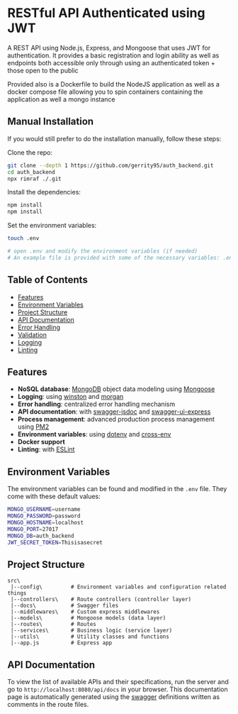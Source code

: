 # RESTful API Authenticated using JWT

A REST API using Node.js, Express, and Mongoose that uses JWT for authentication. It provides a basic registration and login ability as well as endpoints both accessible only through using an authenticated token + those open to the public 

Provided also is a Dockerfile to build the NodeJS application as well as a docker compose file allowing you to spin containers containing the application as well a mongo instance

## Manual Installation

If you would still prefer to do the installation manually, follow these steps:

Clone the repo:

```bash
git clone --depth 1 https://github.com/gerrity95/auth_backend.git
cd auth_backend
npx rimraf ./.git
```

Install the dependencies:

```bash
npm install
npm install
```

Set the environment variables:

```bash
touch .env

# open .env and modify the environment variables (if needed)
# An example file is provided with some of the necessary variables: .env.example
```

## Table of Contents

- [Features](#features)
- [Environment Variables](#environment-variables)
- [Project Structure](#project-structure)
- [API Documentation](#api-documentation)
- [Error Handling](#error-handling)
- [Validation](#validation)
- [Logging](#logging)
- [Linting](#linting)



## Features

- **NoSQL database**: [MongoDB](https://www.mongodb.com) object data modeling using [Mongoose](https://mongoosejs.com)
- **Logging**: using [winston](https://github.com/winstonjs/winston) and [morgan](https://github.com/expressjs/morgan)
- **Error handling**: centralized error handling mechanism
- **API documentation**: with [swagger-jsdoc](https://github.com/Surnet/swagger-jsdoc) and [swagger-ui-express](https://github.com/scottie1984/swagger-ui-express)
- **Process management**: advanced production process management using [PM2](https://pm2.keymetrics.io)
- **Environment variables**: using [dotenv](https://github.com/motdotla/dotenv) and [cross-env](https://github.com/kentcdodds/cross-env#readme)
- **Docker support**
- **Linting**: with [ESLint](https://eslint.org)

## Environment Variables

The environment variables can be found and modified in the `.env` file. They come with these default values:

```bash
MONGO_USERNAME=username
MONGO_PASSWORD=password
MONGO_HOSTNAME=localhost
MONGO_PORT=27017
MONGO_DB=auth_backend
JWT_SECRET_TOKEN=Thisisasecret
```

## Project Structure

```
src\
 |--config\         # Environment variables and configuration related things
 |--controllers\    # Route controllers (controller layer)
 |--docs\           # Swagger files
 |--middlewares\    # Custom express middlewares
 |--models\         # Mongoose models (data layer)
 |--routes\         # Routes
 |--services\       # Business logic (service layer)
 |--utils\          # Utility classes and functions
 |--app.js          # Express app
```

## API Documentation

To view the list of available APIs and their specifications, run the server and go to `http://localhost:8080/api/docs` in your browser. This documentation page is automatically generated using the [swagger](https://swagger.io/) definitions written as comments in the route files.
